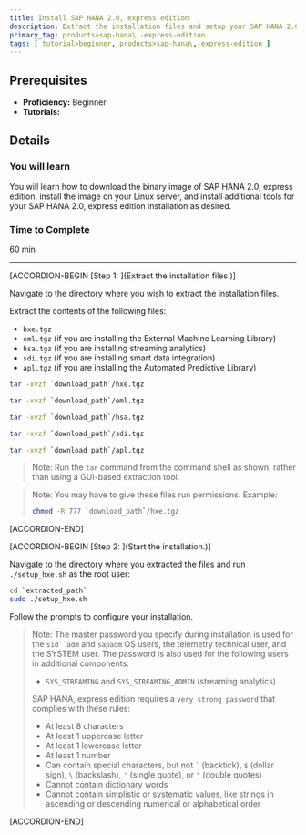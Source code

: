 ```yaml
---
title: Install SAP HANA 2.0, express edition
description: Extract the installation files and setup your SAP HANA 2.0, express edition installation.
primary_tag: products>sap-hana\,-express-edition
tags: [ tutorial>beginner, products>sap-hana\,-express-edition ]
---
```


<!-- loioe0727cd528264b0eade79b20cc9321d1 -->

## Prerequisites
 - **Proficiency:** Beginner
 - **Tutorials:** 

## Details
### You will learn
You will learn how to download the binary image of SAP HANA 2.0, express edition, install the image on your Linux server, and install additional tools for your SAP HANA 2.0, express edition installation as desired.

### Time to Complete
60 min

---

[ACCORDION-BEGIN [Step 1: ](Extract the installation files.)]

Navigate to the directory where you wish to extract the installation files.

Extract the contents of the following files:

-   `hxe.tgz`
-   `eml.tgz` (if you are installing the External Machine Learning Library)
-   `hsa.tgz` (if you are installing streaming analytics)
-   `sdi.tgz` (if you are installing smart data integration)
-   `apl.tgz` (if you are installing the Automated Predictive Library)

```bash
tar -xvzf `download_path`/hxe.tgz
```

```bash
tar -xvzf `download_path`/eml.tgz
```

```bash
tar -xvzf `download_path`/hsa.tgz
```

```bash
tar -xvzf `download_path`/sdi.tgz
```

```bash
tar -xvzf `download_path`/apl.tgz
```

> Note:
> Run the `tar` command from the command shell as shown, rather than using a GUI-based extraction tool.
> 
> 

> Note:
> You may have to give these files run permissions. Example:
> 
> ```bash
> chmod -R 777 `download_path`/hxe.tgz
> ```
> 
> 

[ACCORDION-END]

[ACCORDION-BEGIN [Step 2: ](Start the installation.)]

Navigate to the directory where you extracted the files and run `./setup_hxe.sh` as the root user:

```bash
cd `extracted_path`
sudo ./setup_hxe.sh
```

Follow the prompts to configure your installation.

> Note:
> The master password you specify during installation is used for the `sid``adm` and `sapadm` OS users, the telemetry technical user, and the SYSTEM user. The password is also used for the following users in additional components:
> 
> -   `SYS_STREAMING` and `SYS_STREAMING_ADMIN` (streaming analytics)
> 
> SAP HANA, express edition requires a `very strong password` that complies with these rules:
> 
> -   At least 8 characters
> -   At least 1 uppercase letter
> -   At least 1 lowercase letter
> -   At least 1 number
> -   Can contain special characters, but not ``` ` ``` (backtick), `$` (dollar sign), `\` (backslash), `'` (single quote), or `"` (double quotes)
> -   Cannot contain dictionary words
> -   Cannot contain simplistic or systematic values, like strings in ascending or descending numerical or alphabetical order
> 
> 

[ACCORDION-END]


